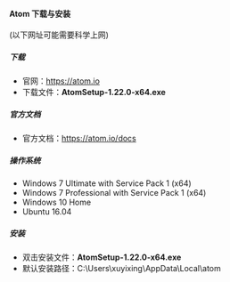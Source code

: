 
#### Atom 下载与安装

(以下网址可能需要科学上网)

##### 下载
* 官网：https://atom.io
* 下载文件：**AtomSetup-1.22.0-x64.exe**

##### 官方文档
* 官方文档：https://atom.io/docs

##### 操作系统
* Windows 7 Ultimate with Service Pack 1 (x64)
* Windows 7 Professional with Service Pack 1 (x64)
* Windows 10 Home
* Ubuntu 16.04

##### 安装
* 双击安装文件：**AtomSetup-1.22.0-x64.exe**
* 默认安装路径：C:\Users\xuyixing\AppData\Local\atom
